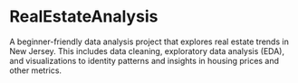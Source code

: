 # RealEstateAnalysis
A beginner-friendly data analysis project that explores real estate trends in New Jersey. This includes data cleaning, exploratory data analysis (EDA), and visualizations to identity patterns and insights in housing prices and other metrics.
